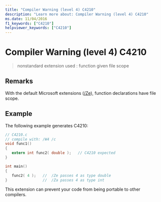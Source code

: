 ```yaml
---
title: "Compiler Warning (level 4) C4210"
description: "Learn more about: Compiler Warning (level 4) C4210"
ms.date: 11/04/2016
f1_keywords: ["C4210"]
helpviewer_keywords: ["C4210"]
---
```

# Compiler Warning (level 4) C4210

> nonstandard extension used : function given file scope

## Remarks

With the default Microsoft extensions ([/Ze](../../build/reference/za-ze-disable-language-extensions.md)), function declarations have file scope.

## Example

The following example generates C4210:

```c
// C4210.c
// compile with: /W4 /c
void func1()
{
   extern int func2( double );   // C4210 expected
}

int main()
{
   func2( 4 );   //  /Ze passes 4 as type double
}                //  /Za passes 4 as type int
```

This extension can prevent your code from being portable to other compilers.
